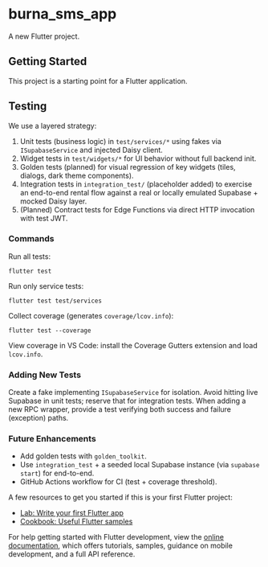 # burna_sms_app

A new Flutter project.

## Getting Started

This project is a starting point for a Flutter application.

## Testing

We use a layered strategy:

1. Unit tests (business logic) in `test/services/*` using fakes via `ISupabaseService` and injected Daisy client.
2. Widget tests in `test/widgets/*` for UI behavior without full backend init.
3. Golden tests (planned) for visual regression of key widgets (tiles, dialogs, dark theme components).
4. Integration tests in `integration_test/` (placeholder added) to exercise an end-to-end rental flow against a real or locally emulated Supabase + mocked Daisy layer.
5. (Planned) Contract tests for Edge Functions via direct HTTP invocation with test JWT.

### Commands
Run all tests:
```
flutter test
```
Run only service tests:
```
flutter test test/services
```
Collect coverage (generates `coverage/lcov.info`):
```
flutter test --coverage
```
View coverage in VS Code: install the Coverage Gutters extension and load `lcov.info`.

### Adding New Tests
Create a fake implementing `ISupabaseService` for isolation. Avoid hitting live Supabase in unit tests; reserve that for integration tests. When adding a new RPC wrapper, provide a test verifying both success and failure (exception) paths.

### Future Enhancements
- Add golden tests with `golden_toolkit`.
- Use `integration_test` + a seeded local Supabase instance (via `supabase start`) for end-to-end.
- GitHub Actions workflow for CI (test + coverage threshold).


A few resources to get you started if this is your first Flutter project:

- [Lab: Write your first Flutter app](https://docs.flutter.dev/get-started/codelab)
- [Cookbook: Useful Flutter samples](https://docs.flutter.dev/cookbook)

For help getting started with Flutter development, view the
[online documentation](https://docs.flutter.dev/), which offers tutorials,
samples, guidance on mobile development, and a full API reference.
